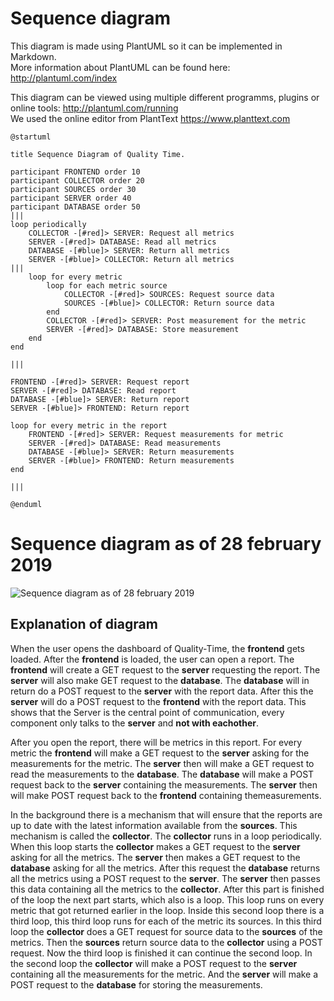 # Sequence diagram

This diagram is made using PlantUML so it can be implemented in Markdown. <br> More information about PlantUML can be found  here: <http://plantuml.com/index>

This diagram can be viewed using multiple different programms, plugins or online tools: <http://plantuml.com/running> <br> We used the online editor from PlantText <https://www.planttext.com>

```
@startuml

title Sequence Diagram of Quality Time.

participant FRONTEND order 10
participant COLLECTOR order 20
participant SOURCES order 30
participant SERVER order 40
participant DATABASE order 50
|||
loop periodically
    COLLECTOR -[#red]> SERVER: Request all metrics
    SERVER -[#red]> DATABASE: Read all metrics
    DATABASE -[#blue]> SERVER: Return all metrics
    SERVER -[#blue]> COLLECTOR: Return all metrics
|||
    loop for every metric
        loop for each metric source 
            COLLECTOR -[#red]> SOURCES: Request source data
            SOURCES -[#blue]> COLLECTOR: Return source data
        end
        COLLECTOR -[#red]> SERVER: Post measurement for the metric
        SERVER -[#red]> DATABASE: Store measurement
    end
end

|||

FRONTEND -[#red]> SERVER: Request report
SERVER -[#red]> DATABASE: Read report
DATABASE -[#blue]> SERVER: Return report
SERVER -[#blue]> FRONTEND: Return report

loop for every metric in the report
    FRONTEND -[#red]> SERVER: Request measurements for metric
    SERVER -[#red]> DATABASE: Read measurements
    DATABASE -[#blue]> SERVER: Return measurements
    SERVER -[#blue]> FRONTEND: Return measurements
end

|||

@enduml
```

# Sequence diagram as of 28 february 2019

![Sequence diagram as of 28 february 2019](https://www.plantuml.com/plantuml/img/ZLHDJuD04BtlhvZ4iwP-NJoOrXPFJL50BwQ75QPsauN5OTUaIN-y2owKxHUIa92yzsRcpPimhZGdRNB9c1PQ8iJuRR184MQ2Vn7FGQtWrN0fz0OIaUCLOwLLY5IKlD3m78MB95ZCG5661DSZ3vs6ytamJSB8mJS-78TlqJI87NYx1mRHUz0AxtniDaacJvCuSEZzY6stMoQLAg544YeJAPTomy0-knakFou8i-MZA_q0KUsrqc2vaACcaLQDnBNk-6sxMi6p0tetZHLyIeDU1sseEDF0yRiXZqfgSxMiCRXI1FY3j75mW_WeJzSEX4ePic5sf5CR-KjYjnAdoxZcdhQDxDpenxHOPEnSVxUl5sLxvyWhGvYZJRhsezUux_LqGh5MXFqIh6rVlyqgMNUq9o-2i5IasS0XEDPm_WVb7AqTP9_8ZYODecXsuKYrhs4dlKrKJSNU9WVizQN_FFG3oR1bJxBBQ6m_xM_f5m00)

## Explanation of diagram

When the user opens the dashboard of Quality-Time, the **frontend** gets loaded. After the **frontend** is loaded, the user can open a report. The **frontend** will create a GET request to the **server** requesting the report. The **server** will also make GET request to the **database**. The **database** will in return do a POST request to the **server** with the report data. After this the **server** will do a POST request to the **frontend** with the report data. This shows that the Server is the central point of communication, every component only talks to the **server** and **not with eachother**.  

After you open the report, there will be metrics in this report. For every metric the **frontend** will make a GET request to the **server** asking for the measurements for the metric. The **server** then will make a GET request to read the measurements to the **database**. The **database** will make a POST request back to the **server** containing the measurements. The **server** then will make POST request back to the **frontend** containing themeasurements.  

In the background there is a mechanism that will ensure that the reports are up to date with the latest information available from the **sources**. This mechanism is called the **collector**. The **collector** runs in a loop periodically. When this loop starts the **collector** makes a GET request to the **server** asking for all the metrics. The **server** then makes a GET request to the **database** asking for all the metrics. After this request the **database** returns all the metrics using a POST request to the **server**. The **server** then passes this data containing all the metrics to the **collector**. After this part is finished of the loop the next part starts, which also is a loop. This loop runs on every metric that got returned earlier in the loop. Inside this second loop there is a third loop, this third loop runs for each of the metric its sources. In this third loop the **collector** does a GET request for source data to the **sources** of the metrics. Then the **sources** return source data to the **collector** using a POST request. Now the third loop is finished it can continue the second loop. In the second loop the **collector** will make a POST request to the **server** containing all the measurements for the metric. And the **server** will make a POST request to the **database** for storing the measurements. 

